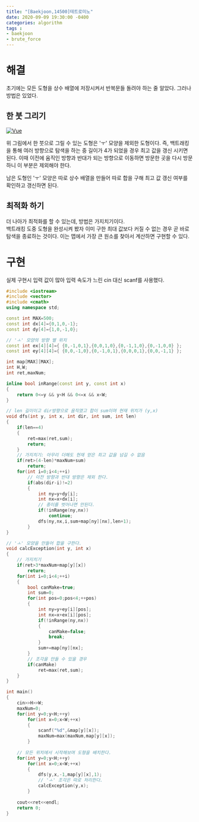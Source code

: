 ```yaml
---
title: "[Baekjoon,14500]테트로미노"
date: 2020-09-09 19:30:00 -0400
categories: algorithm 
tags :
- baekjoon 
- brute_force
---
```

# 해결 
초기에는 모든 도형을 상수 배열에 저장시켜서 반복문들 돌려야 하는 줄 알았다. 그러나 방법은 있었다. 

## 한 붓 그리기 
[![Vue](https://onlinejudgeimages.s3-ap-northeast-1.amazonaws.com/problem/14500/1.png)](https://www.acmicpc.net/problem/14500) 

위 그림에서 한 붓으로 그릴 수 있는 도형은 'ㅜ' 모양을 제외한 도형이다. 
즉, 백트래킹을 통해 여러 방향으로 탐색을 하는 중 길이가 4가 되었을 경우 최고 값을 갱신 시키면 된다.
이때 이전에 움직인 방향과 반대가 되는 방향으로 이동하면 방문한 곳을 다시 방문하니 이 부분은 제외해야 한다. 

남은 도형인 'ㅜ' 모양은 따로 상수 배열을 만들어 따로 합을 구해 최고 값 갱신 여부를 확인하고 갱신하면 된다.

## 최적화 하기 
더 나아가 최적화를 할 수 있는데, 방법은 가지치기이다.  
백트래킹 도중 도형을 완성시켜 봤자 이미 구한 최대 값보다 커질 수 없는 경우 곧 바로 탐색을 종료하는 것이다. 
이는 맵에서 가장 큰 원소를 찾아서 계산하면 구현할 수 있다.  

# 구현 
실제 구현시 입력 값이 많아 입력 속도가 느린 cin 대신 scanf를 사용했다.
```cpp
#include <iostream>
#include <vector>
#include <cmath>
using namespace std;

const int MAX=500;
const int dx[4]={0,1,0,-1};
const int dy[4]={1,0,-1,0};

// 'ㅗ' 모양의 방향 별 위치
const int ex[4][4]={ {0,-1,0,1},{0,0,1,0},{0,-1,1,0},{0,-1,0,0} };
const int ey[4][4]={ {0,0,-1,0},{0,-1,0,1},{0,0,0,1},{0,0,-1,1} };

int map[MAX][MAX];
int H,W;
int ret,maxNum;

inline bool inRange(const int y, const int x)
{
    return 0<=y && y<H && 0<=x && x<W;
}

// len 길이이고 dir방향으로 움직였고 합이 sum이며 현재 위치가 (y,x)
void dfs(int y, int x, int dir, int sum, int len)
{
    if(len==4)
    {
        ret=max(ret,sum);
        return;
    }
    // 가지치기: 아무리 더해도 현재 얻은 최고 값을 넘길 수 없음
    if(ret>(4-len)*maxNum+sum)
        return;
    for(int i=0;i<4;++i)
        // 이전 방향과 반대 방향은 제외 한다.
        if(abs(dir-i)!=2)
        {
            int ny=y+dy[i];
            int nx=x+dx[i];
            // 종이를 벗어나면 안된다.
            if(!inRange(ny,nx))
                continue;
            dfs(ny,nx,i,sum+map[ny][nx],len+1);
        }
}

// 'ㅗ' 모양을 만들어 합을 구한다.
void calcException(int y, int x)
{
    // 가지치기
    if(ret>3*maxNum+map[y][x])
        return;
    for(int i=0;i<4;++i)
    {
        bool canMake=true;
        int sum=0;
        for(int pos=0;pos<4;++pos)
        {
            int ny=y+ey[i][pos];
            int nx=x+ex[i][pos];
            if(!inRange(ny,nx))
            {
                canMake=false;
                break;
            }
            sum+=map[ny][nx];
        }
        // 조각을 만들 수 있을 경우 
        if(canMake)
            ret=max(ret,sum);
    }
}

int main()
{
    cin>>H>>W;
    maxNum=0;
    for(int y=0;y<H;++y)
        for(int x=0;x<W;++x)
        {
            scanf("%d",&map[y][x]);
            maxNum=max(maxNum,map[y][x]);
        }
    
    // 모든 위치에서 시작해보며 도형을 배치한다.
    for(int y=0;y<H;++y)
        for(int x=0;x<W;++x)
        {
            dfs(y,x,-1,map[y][x],1);
            // 'ㅗ' 조각은 따로 처리한다.
            calcException(y,x);
        }
    
    cout<<ret<<endl;
    return 0;
}

```
